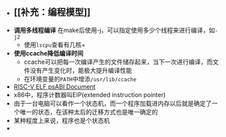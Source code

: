 - ## [[补充：编程模型]]
- **调用多线程编译** 在make后使用-j，可以指定使用多少个线程来进行编译，如``-j2``
	- 使用``lscpu``查看有几核+
- **使用ccache降低编译时间**
	- ccache可以把每一次编译产生的文件储存起来，当下一次进行编译，而文件没有产生变化时，能极大提升编译性能
	- 在环境变量的``PATH``中增添``/usr/lib/ccache``
- [RISC-V ELF psABI Document](https://github.com/riscv-non-isa/riscv-elf-psabi-doc)
- x86中，程序计数器叫EIP(extended instruction pointer)
- 由于一台电脑可以看作一个状态机，而一个程序加载进内存以后就是确定了一个唯一的状态，在该种太后的迁移方式也是唯一确定的
- 某种程度上来说，程序也是个状态机
-